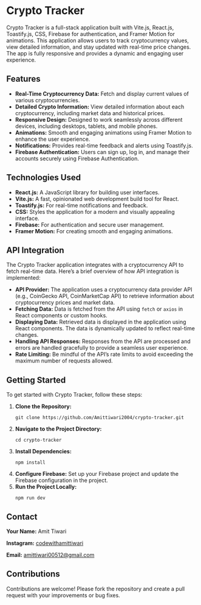 
   <h1>Crypto Tracker</h1>

   <p>Crypto Tracker is a full-stack application built with Vite.js, React.js, Toastify.js, CSS, Firebase for authentication, and Framer Motion for animations. This application allows users to track cryptocurrency values, view detailed information, and stay updated with real-time price changes. The app is fully responsive and provides a dynamic and engaging user experience.</p>

   <h2>Features</h2>
    <ul>
        <li><strong>Real-Time Cryptocurrency Data:</strong> Fetch and display current values of various cryptocurrencies.</li>
        <li><strong>Detailed Crypto Information:</strong> View detailed information about each cryptocurrency, including market data and historical prices.</li>
        <li><strong>Responsive Design:</strong> Designed to work seamlessly across different devices, including desktops, tablets, and mobile phones.</li>
        <li><strong>Animations:</strong> Smooth and engaging animations using Framer Motion to enhance the user experience.</li>
        <li><strong>Notifications:</strong> Provides real-time feedback and alerts using Toastify.js.</li>
        <li><strong>Firebase Authentication:</strong> Users can sign up, log in, and manage their accounts securely using Firebase Authentication.</li>
    </ul>

  <h2>Technologies Used</h2>
    <ul>
        <li><strong>React.js:</strong> A JavaScript library for building user interfaces.</li>
        <li><strong>Vite.js:</strong> A fast, opinionated web development build tool for React.</li>
        <li><strong>Toastify.js:</strong> For real-time notifications and feedback.</li>
        <li><strong>CSS:</strong> Styles the application for a modern and visually appealing interface.</li>
        <li><strong>Firebase:</strong> For authentication and secure user management.</li>
        <li><strong>Framer Motion:</strong> For creating smooth and engaging animations.</li>
    </ul>
 <h2>API Integration</h2>
    <p>The Crypto Tracker application integrates with a cryptocurrency API to fetch real-time data. Here’s a brief overview of how API integration is implemented:</p>
    <ul>
        <li><strong>API Provider:</strong> The application uses a cryptocurrency data provider API (e.g., CoinGecko API, CoinMarketCap API) to retrieve information about cryptocurrency prices and market data.</li>
        <li><strong>Fetching Data:</strong> Data is fetched from the API using <code>fetch</code> or <code>axios</code> in React components or custom hooks.</li>
        <li><strong>Displaying Data:</strong> Retrieved data is displayed in the application using React components. The data is dynamically updated to reflect real-time changes.</li>
        <li><strong>Handling API Responses:</strong> Responses from the API are processed and errors are handled gracefully to provide a seamless user experience.</li>
        <li><strong>Rate Limiting:</strong> Be mindful of the API’s rate limits to avoid exceeding the maximum number of requests allowed.</li>
    </ul>

   <h2>Getting Started</h2>
    <p>To get started with Crypto Tracker, follow these steps:</p>
    <ol>
        <li><strong>Clone the Repository:</strong>
            <pre><code>git clone https://github.com/Amittiwari2004/crypto-tracker.git</code></pre>
        </li>
        <li><strong>Navigate to the Project Directory:</strong>
            <pre><code>cd crypto-tracker</code></pre>
        </li>
        <li><strong>Install Dependencies:</strong>
            <pre><code>npm install</code></pre>
        </li>
        <li><strong>Configure Firebase:</strong> Set up your Firebase project and update the Firebase configuration in the project.</li>
        <li><strong>Run the Project Locally:</strong>
            <pre><code>npm run dev</code></pre>
        </li>
    </ol>

  <h2>Contact</h2>
   <p><strong>Your Name:</strong> Amit Tiwari</p>
    <p><strong>Instagram:</strong> <a href="https://instagram.com/codewithamittiwari" target="_blank">codewithamittiwari</a></p>
    <p><strong>Email:</strong> <a href="mailto:amittiwari00512@gmail.com">amittiwari00512@gmail.com</a></p>
    <h2>Contributions</h2>
    <p>Contributions are welcome! Please fork the repository and create a pull request with your improvements or bug fixes.</p>

